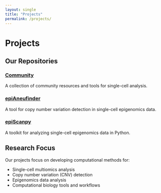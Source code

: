 ```yaml
---
layout: single
title: "Projects"
permalink: /projects/
---
```


# Projects

## Our Repositories

### [Community](https://github.com/colomemaria/Community)
A collection of community resources and tools for single-cell analysis.

### [epiAneufinder](https://github.com/colomemaria/epiAneufinder)
A tool for copy number variation detection in single-cell epigenomics data.

### [epiScanpy](https://github.com/colomemaria/epiScanpy)
A toolkit for analyzing single-cell epigenomics data in Python.

## Research Focus

Our projects focus on developing computational methods for:
- Single-cell multiomics analysis
- Copy number variation (CNV) detection
- Epigenomics data analysis
- Computational biology tools and workflows
